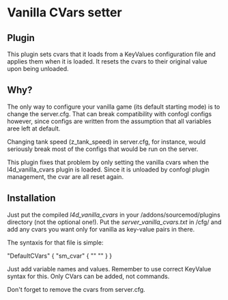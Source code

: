 Vanilla CVars setter
====================


Plugin
------
This plugin sets cvars that it loads from a KeyValues configuration file and applies them when it is loaded. It resets the cvars to their original value upon being unloaded.


Why?
----
The only way to configure your vanilla game (its default starting mode) is to change the server.cfg. That can break compatibility with confogl configs however, since configs are written from the assumption that all variables aree left at default.

Changing tank speed (z_tank_speed) in server.cfg, for instance, would seriously break most of the configs that would be run on the server.

This plugin fixes that problem by only setting the vanilla cvars when the l4d_vanilla_cvars plugin is loaded. Since it is unloaded by confogl plugin management, the cvar are all reset again.


Installation
------------
Just put the compiled *l4d_vanilla_cvars* in your /addons/sourcemod/plugins directory (not the optional one!).
Put the *server_vanilla_cvars.txt* in /cfg/ and add any cvars you want only for vanilla as key-value pairs in there.

The syntaxis for that file is simple:

"DefaultCVars"
{
    "sm_cvar"
    {
	"<variable name>" "<value>"
	<etc>
    }
}

Just add variable names and values. Remember to use correct KeyValue syntax for this. Only CVars can be added, not commands.

Don't forget to remove the cvars from server.cfg.